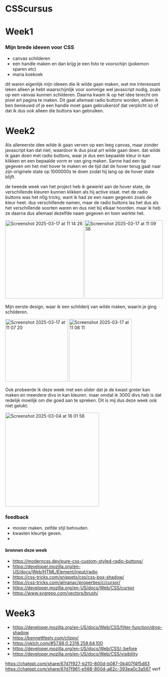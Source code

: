 # CSScursus

# Week1 

### Mijn brede ideeen voor CSS
* canvas schilderen
* een handle maken en dan krijg je een foto te voorschijn (pokemon sparen etc)
* maria koekoek 


dit waren eigenlijk mijn ideeen die ik wilde gaan maken, wat me interessant leken alleen je hebt waarschijnlijk voor sommige wel javascript nodig, zoals op een vanvas kunnen schilderen. Daarna kwam ik op het idee terecht om pixel art pagina te maken. Dit gaat allemaal radio buttons worden, alleen ik ben benieuwd of je een handle moet gaan gebruiken(of dat verplicht is) of dat ik dus ook alleen die buttons kan gebruiken. 


# Week2
Als allereerste idee wilde ik gaan verven op een leeg canvas, maar zonder javascript kan dat niet, waardoor ik dus pixal art wilde gaan doen. dat wilde ik gaan doen met radio buttons, waar je dus een bepaalde kleur in kan klikken en een bepaalde vorm er van ging maken. Sanne had een tip gegeven om het met hover te maken en de tijd dat de hover terug gaat naar zijn originele state op 1000000s te doen zodat hij lang op de hover state blijft. 

de tweede week van het project heb ik gewerkt aan de hover state, de verschillende kleuren kunnen klikken als hij active staat.
met de radio buttons was het n0g tricky, want ik had ze een naam gegeven zoals de kleur heet. dus verschillende namen, maar de radio buttons las het dus als het verschillende soorten waren en dus niet bij elkaar hoorden. maar ik heb ze daarna dus allemaal dezelfde naam gegeven en toen werkte het. 

<img height="250" alt="Screenshot 2025-03-17 at 11 14 26" src="https://github.com/user-attachments/assets/f083a35f-46af-45f4-909b-70a9fa7fead9" />

<img height="250" alt="Screenshot 2025-03-17 at 11 09 38" src="https://github.com/user-attachments/assets/27978341-7b2c-4df8-9902-81b10689e2d9" />


Mijn eerste design, waar ik een schilderij van wilde maken, waarin je ging schilderen. 

<img height="200" alt="Screenshot 2025-03-17 at 11 07 20" src="https://github.com/user-attachments/assets/ad2c552b-2ff1-4c01-a478-48f4bb0ada59" />

<img height="200" alt="Screenshot 2025-03-17 at 11 08 11" src="https://github.com/user-attachments/assets/ce5a7b55-4dda-45d5-b9bf-8cde75336522" />

Ook probeerde ik deze week met een slider dat je de kwast groter kan maken en meerdere divs in kan kleuren. maar omdat ik 3000 divs heb is dat redelijk moeilijk om die goed aan te spreken. Dit is mij dus deze week ook niet gelukt.

<img height="300" alt="Screenshot 2025-03-04 at 16 01 56" src="https://github.com/user-attachments/assets/a6e76ac6-544e-4978-845c-57f0d06f49e1" />


### feedback

- mooier maken. zelfde stijl behouden. 
- kwasten kleurtje geven.
- 

#### bronnen deze week

* https://moderncss.dev/pure-css-custom-styled-radio-buttons/
* https://developer.mozilla.org/en-US/docs/Web/HTML/Element/input/radio
* https://css-tricks.com/snippets/css/css-box-shadow/
* https://css-tricks.com/almanac/properties/c/cursor/
* https://developer.mozilla.org/en-US/docs/Web/CSS/cursor
* https://www.svgrepo.com/vectors/brush/

# Week3

* https://developer.mozilla.org/en-US/docs/Web/CSS/filter-function/drop-shadow
* https://bennettfeely.com/clippy/
* https://oklch.com/#57.88,0.2316,259.64,100
* https://developer.mozilla.org/en-US/docs/Web/CSS/::before
* https://developer.mozilla.org/en-US/docs/Web/CSS/visibility


https://chatgpt.com/share/67d7f927-b210-800d-b087-0b407f4f5d83
https://chatgpt.com/share/67d7f961-e568-800d-a62c-393ea0c3a567 verf
